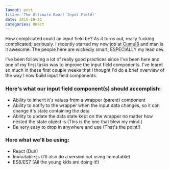 ```yaml
---
layout: post
title: 'The Ultimate React Input Field!'
date: 2015-10-21
categories: React
---
```


How complicated could an input field be? As it turns out, really fucking complicated; seriously. I recently started my new job at [Cumul8][cumul8] and man is it awesome. The people here are wickedly smart, ESPECIALLY my lead dev.

I've been following a lot of really good practices since I've been here and one of my first tasks was to improve the input field components. I've learnt so much in these first couple weeks that I thought I'd do a brief overview of the way I now build input field components.

### Here's what our input field component(s) should accomplish:
  - Ability to inherit it's values from a wrapper (parent) component
  - Ability to notify to the wrapper when the input data changes, so it can change it's state containing the data
  - Ability to update the data state kept on the wrapper no matter how nested the state object is (This is the one that blew my mind.)
  - Be very easy to drop in anywhere and use (That's the point!)

### Here what we'll be using:
  - React (Duh)
  - Immutable.js (I'll also do a version not using Immutable)
  - ES6/ES7 (All the young kids are doing it!)

[cumul8]: http://cumul8.com/